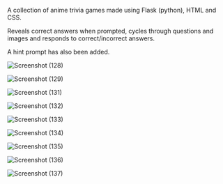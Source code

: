 A collection of anime trivia games made using Flask (python), HTML and CSS.

Reveals correct answers when prompted, cycles through questions and images and responds to correct/incorrect answers.

A hint prompt has also been added.

![Screenshot (128)](https://github.com/user-attachments/assets/6179017b-4055-4058-9635-2c544d007d6a)

![Screenshot (129)](https://github.com/user-attachments/assets/a2181a5b-1b31-48c8-9f45-6f5755251c54)

![Screenshot (131)](https://github.com/user-attachments/assets/4b50f0d3-161d-43e6-aab0-6f6ab6a6b918)

![Screenshot (132)](https://github.com/user-attachments/assets/c676190f-0292-4492-b12f-0688375e6981)

![Screenshot (133)](https://github.com/user-attachments/assets/b86f78a2-56fb-4ada-9570-ae3890f5f7d3)

![Screenshot (134)](https://github.com/user-attachments/assets/422f75c8-0eb6-4768-901c-cb517f5a34f2)

![Screenshot (135)](https://github.com/user-attachments/assets/32f6ab6e-c897-46ec-8cc1-4601ce2d365f)

![Screenshot (136)](https://github.com/user-attachments/assets/942cfbf1-edf1-47ef-83d1-35b2c7ac1371)

![Screenshot (137)](https://github.com/user-attachments/assets/c1ffc0d1-15bd-4bdb-9694-aa62705dffd0)
